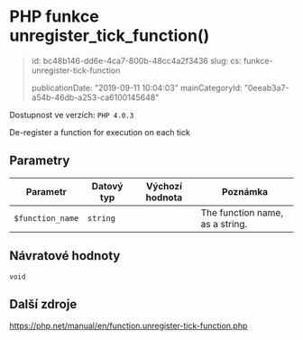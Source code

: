 PHP funkce unregister_tick_function()
=====================================

> id: bc48b146-dd6e-4ca7-800b-48cc4a2f3436
> slug:
> 	cs: funkce-unregister-tick-function
> 
> publicationDate: "2019-09-11 10:04:03"
> mainCategoryId: "0eeab3a7-a54b-46db-a253-ca6100145648"

Dostupnost ve verzích: `PHP 4.0.3`

De-register a function for execution on each tick


Parametry
--------------

| Parametr | Datový typ | Výchozí hodnota | Poznámka |
|-----|-----|-----|-----|
| `$function_name` | `string` |  | The function name, as a string. |


Návratové hodnoty
----------------

`void`



Další zdroje
------------

https://php.net/manual/en/function.unregister-tick-function.php
